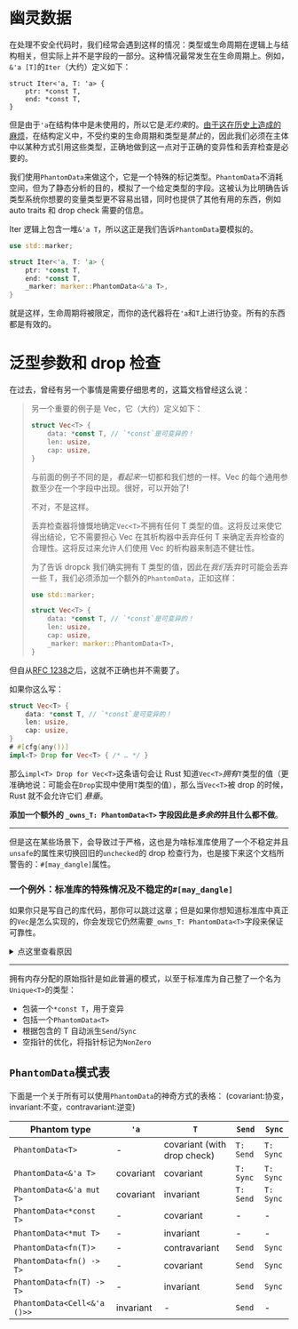 # 幽灵数据

在处理不安全代码时，我们经常会遇到这样的情况：类型或生命周期在逻辑上与结构相关，但实际上并不是字段的一部分。这种情况最常发生在生命周期上。例如，`&'a [T]`的`Iter`（大约）定义如下：

```rust,compile_fail
struct Iter<'a, T: 'a> {
    ptr: *const T,
    end: *const T,
}
```

但是由于`'a`在结构体中是未使用的，所以它是*无约束*的。[由于这在历史上造成的麻烦][unused-param]，在结构定义中，不受约束的生命周期和类型是*禁止*的，因此我们必须在主体中以某种方式引用这些类型，正确地做到这一点对于正确的变异性和丢弃检查是必要的。

[unused-param]: https://rust-lang.github.io/rfcs/0738-variance.html#the-corner-case-unused-parameters-and-parameters-that-are-only-used-unsafely

我们使用`PhantomData`来做这个，它是一个特殊的标记类型。`PhantomData`不消耗空间，但为了静态分析的目的，模拟了一个给定类型的字段。这被认为比明确告诉类型系统你想要的变量类型更不容易出错，同时也提供了其他有用的东西，例如 auto traits 和 drop check 需要的信息。

Iter 逻辑上包含一堆`&'a T`，所以这正是我们告诉`PhantomData`要模拟的。

```rust
use std::marker;

struct Iter<'a, T: 'a> {
    ptr: *const T,
    end: *const T,
    _marker: marker::PhantomData<&'a T>,
}
```

就是这样，生命周期将被限定，而你的迭代器将在`'a`和`T`上进行协变。所有的东西都是有效的。

# 泛型参数和 drop 检查

在过去，曾经有另一个事情是需要仔细思考的，这篇文档曾经这么说：

> 另一个重要的例子是 Vec，它（大约）定义如下：
>
> ```rust
> struct Vec<T> {
>     data: *const T, // `*const`是可变异的！
>     len: usize,
>     cap: usize,
> }
> ```
>
> 与前面的例子不同的是，*看起来*一切都和我们想的一样。Vec 的每个通用参数至少在一个字段中出现。很好，可以开始了!
>
> 不对，不是这样。
>
> 丢弃检查器将慷慨地确定`Vec<T>`不拥有任何 T 类型的值。这将反过来使它得出结论，它不需要担心 Vec 在其析构器中丢弃任何 T 来确定丢弃检查的合理性。这将反过来允许人们使用 Vec 的析构器来制造不健壮性。
>
> 为了告诉 dropck 我们确实拥有 T 类型的值，因此在*我们*丢弃时可能会丢弃一些 T，我们必须添加一个额外的`PhantomData`，正如这样：
>
> ```rust
> use std::marker;
>
> struct Vec<T> {
>     data: *const T, // `*const`是可变异的！
>     len: usize,
>     cap: usize,
>     _marker: marker::PhantomData<T>,
> }
> ```

但自从[RFC 1238](https://rust-lang.github.io/rfcs/1238-nonparametric-dropck.html)之后，这就不正确也并不需要了。

如果你这么写：

```rust
struct Vec<T> {
    data: *const T, // `*const`是可变异的！
    len: usize,
    cap: usize,
}
# #[cfg(any())]
impl<T> Drop for Vec<T> { /* … */ }
```

那么`impl<T> Drop for Vec<T>`这条语句会让 Rust 知道`Vec<T>`_拥有_`T`类型的值（更准确地说：可能会在`Drop`实现中使用`T`类型的值），那么当`Vec<T>`被 drop 的时候，Rust 就不会允许它们 _悬垂_。

**添加一个额外的 `_owns_T: PhantomData<T>` 字段因此是*多余的*并且什么都不做**。

---

但是这在某些场景下，会导致过于严格，这也是为啥标准库使用了一个不稳定并且`unsafe`的属性来切换回旧的`unchecked`的 drop 检查行为，也是接下来这个文档所警告的：`#[may_dangle]`属性。

### 一个例外：标准库的特殊情况及不稳定的`#[may_dangle]`

如果你只是写自己的库代码，那你可以跳过这章；但是如果你想知道标准库中真正的`Vec`是怎么实现的，你会发现它仍然需要`_owns_T: PhantomData<T>`字段来保证可靠性。

<details><summary>点这里查看原因</summary>

思考以下这个例子：

```rust
fn main() {
    let mut v: Vec<&str> = Vec::new();
    let s: String = "Short-lived".into();
    v.push(&s);
    drop(s);
} // <- `v`在这里被 drop 了
```

对于一个经典的`impl<T> Drop for Vec<T> {`定义，上面这段代码[会被编译器拒绝]。

[会被编译器拒绝]: https://rust.godbolt.org/z/ans15Kqz3

实际上，在这个例子中，我们的`Vec`的类型实际上是`Vec</* T = */ &'s str>`，是一个元素为`'s`生命周期的`str`ing 的 `Vec`，但是由于上面还有一行定义`let s: String`，它在`Vec` drop 之前就被 drop 了，所以在`Vec`被 drop 的时候，`'s`已经不再有效了，这时候`Drop`的实际签名为：`impl<'s> Drop for Vec<&'s str> {`。

这意味着，`Drop`被调用时，它将会面对一个无效的，或者说悬垂（dangling）的生命周期`'s`。这是违背了 Rust 原则的，Rust 原则要求所有的函数中的 Rust 引用都必须有效，解引用操作必须是合法的。

这也是为什么 Rust 会保守地拒绝这段代码。

然而，在真正的`Vec`中，`Drop`的实现并不关心`&'s str`，毕竟它（译者注：`&'s str`）没有自己的`Drop`实现（_since it has no drop glue of its own_），它想做的只是把它自己的 buffer 给释放掉。

换句话说，如果上述这个片段能被 Rust 接受那就再好不过了，我们通过封装`Vec`，或者说可以依赖于`Vec`一些特殊的属性：`Vec`可以承诺当它被 drop 时不会使用它拥有的`&'s str`。

这是一种`unsafe`的承诺，可以通过`#[may_dangle]`来表达：

```rust ,ignore
unsafe impl<#[may_dangle] 's> Drop for Vec<&'s str> { /* … */ }
```

或者，更通用化的：

```rust ,ignore
unsafe impl<#[may_dangle] T> Drop for Vec<T> { /* … */ }
```

这就是一个`unsafe`的方法用来摆脱 Rust drop 检查器这个保守的假设——一个 drop 的实例的类型参数不允许是悬垂的。

并且当这样做时，例如在标准库中，我们需要小心`T`有自己的`Drop`实现。比如，在这种情况下，想象用`struct PrintOnDrop<'s> /* = */ (&'s str);`替换`&'s str`，这将具有`Drop` impl，其内部的`&'s str`将被解引用并打印到屏幕上。

实际上，`Drop for Vec<T> {`，在释放自己的 Buffer 之前，确实必须在每个`T`类型的元素具有自定义`Drop`实现时递归地删除它；在 `PrintOnDrop<'s>`的情况下，这意味着`Vec<PrintOnDrop<'s>>`的`Drop`必须在释放 Buffer 之前递归地删除`PrintOnDrop<'s>`的元素。

所以当我们说`'s` `#[may_dangle]` 时，这是一个过于宽松的说法。我们更期望这么说说：“`'s`可能会悬垂，前提是它不涉及一些`Drop`自定义实现”。或者，更一般地说，“`T`可能会悬空，前提是它不涉及某些`Drop`自定义实现”。每当**我们拥有一个`T`**时，这种“例外的例外”是一种普遍的情况。这就是为什么 Rust 的`#[may_dangle]`足够聪明，_当泛型参数以拥有的方式_ 被 struct 的某个字段所保存时，会被禁用。（原文：That's why Rust's `#[may_dangle]` is smart enough to know of this opt-out, and will thus be disabled _when the generic parameter is held
in an owned fashion_ by the fields of the struct.）

这就是为什么最终标准库是这么写的：

```rust
# #[cfg(any())]
// 我们拉勾说好，当 drop `Vec`的时候不去用`T`
unsafe impl<#[may_dangle] T> Drop for Vec<T> {
    fn drop(&mut self) {
        unsafe {
            if mem::needs_drop::<T>() {
                /* … 除了这里，也就是说，… */
                ptr::drop_in_place::<[T]>(/* … */);
            }
            // …
            dealloc(/* … */)
            // …
        }
    }
}

struct Vec<T> {
    // … 除非事实上`Vec`拥有了`T`类型的元素，并且可能在 drop 时 drop 它们
    _owns_T: core::marker::PhantomData<T>,
    ptr: *const T, // `*const`是可变异的（但这本身并不能表达对`T`的所有权）
    len: usize,
    cap: usize,
}
```

</details>

---

拥有内存分配的原始指针是如此普遍的模式，以至于标准库为自己整了一个名为`Unique<T>`的类型：

- 包装一个`*const T`，用于变异
- 包括一个`PhantomData<T>`
- 根据包含的 T 自动派生`Send`/`Sync`
- 空指针的优化，将指针标记为`NonZero`

## `PhantomData`模式表

下面是一个关于所有可以使用`PhantomData`的神奇方式的表格：
(covariant:协变，invariant:不变，contravariant:逆变)

| Phantom type                | `'a`      | `T`                         | `Send`    | `Sync`    |
|-----------------------------|-----------|-----------------------------|-----------|-----------|
| `PhantomData<T>`            | -         | covariant (with drop check) | `T: Send` | `T: Sync` |
| `PhantomData<&'a T>`        | covariant | covariant                   | `T: Sync` | `T: Sync` |
| `PhantomData<&'a mut T>`    | covariant | invariant                   | `T: Send` | `T: Sync` |
| `PhantomData<*const T>`     | -         | covariant                   | -         | -         |
| `PhantomData<*mut T>`       | -         | invariant                   | -         | -         |
| `PhantomData<fn(T)>`        | -         | contravariant               | `Send`    | `Sync`    |
| `PhantomData<fn() -> T>`    | -         | covariant                   | `Send`    | `Sync`    |
| `PhantomData<fn(T) -> T>`   | -         | invariant                   | `Send`    | `Sync`    |
| `PhantomData<Cell<&'a ()>>` | invariant | -                           | `Send`    | -         |
